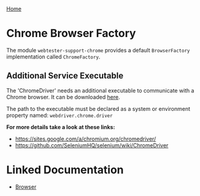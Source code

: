 [Home](../README.md)

# Chrome Browser Factory
The module `webtester-support-chrome` provides a default `BrowserFactory` implementation called `ChromeFactory`.

## Additional Service Executable
The 'ChromeDriver' needs an additional executable to communicate with a Chrome browser.
It can be downloaded [here](https://sites.google.com/a/chromium.org/chromedriver/downloads).

The path to the executable must be declared as a system or environment property named: `webdriver.chrome.driver`

**For more details take a look at these links:**

- https://sites.google.com/a/chromium.org/chromedriver/
- https://github.com/SeleniumHQ/selenium/wiki/ChromeDriver

# Linked Documentation

- [Browser](browser.md)

